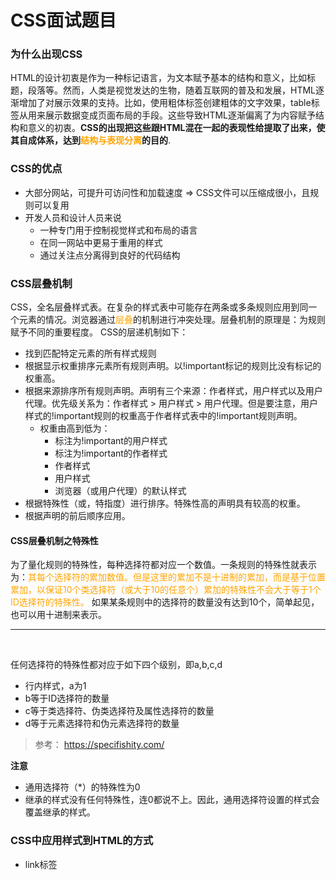# CSS面试题目

### 为什么出现CSS
HTML的设计初衷是作为一种标记语言，为文本赋予基本的结构和意义，比如标题，段落等。然而，人类是视觉发达的生物，随着互联网的普及和发展，HTML逐渐增加了对展示效果的支持。比如，使用粗体标签创建粗体的文字效果，table标签从用来展示数据变成页面布局的手段。这些导致HTML逐渐偏离了为内容赋予结构和意义的初衷。**CSS的出现把这些跟HTML混在一起的表现性给提取了出来，使其自成体系，达到<font color="orange">结构与表现分离</font>的目的**.

### CSS的优点
- 大部分网站，可提升可访问性和加载速度 => CSS文件可以压缩成很小，且规则可以复用
- 开发人员和设计人员来说
  - 一种专门用于控制视觉样式和布局的语言
  - 在同一网站中更易于重用的样式
  - 通过关注点分离得到良好的代码结构

### CSS层叠机制
CSS，全名层叠样式表。在复杂的样式表中可能存在两条或多条规则应用到同一个元素的情况。浏览器通过<font color="orange">层叠</font>的机制进行冲突处理。层叠机制的原理是：为规则赋予不同的重要程度。
CSS的层递机制如下：
- 找到匹配特定元素的所有样式规则
- 根据显示权重排序元素所有规则声明。以!important标记的规则比没有标记的权重高。
- 根据来源排序所有规则声明。声明有三个来源：作者样式，用户样式以及用户代理。优先级关系为：作者样式 > 用户样式 > 用户代理。但是要注意，用户样式的!important规则的权重高于作者样式表中的!important规则声明。
  - 权重由高到低为：
    - 标注为!important的用户样式
    - 标注为!important的作者样式
    - 作者样式
    - 用户样式
    - 浏览器（或用户代理）的默认样式
- 根据特殊性（或，特指度）进行排序。特殊性高的声明具有较高的权重。
- 根据声明的前后顺序应用。

#### CSS层叠机制之特殊性
为了量化规则的特殊性，每种选择符都对应一个数值。一条规则的特殊性就表示为：<font color="orange">其每个选择符的累加数值。但是这里的累加不是十进制的累加，而是基于位置累加，以保证10个类选择符（或大于10的任意个）累加的特殊性不会大于等于1个ID选择符的特殊性。</font>
如果某条规则中的选择符的数量没有达到10个，简单起见，也可以用十进制来表示。
<hr />
<br />

任何选择符的特殊性都对应于如下四个级别，即a,b,c,d
- 行内样式，a为1
- b等于ID选择符的数量
- c等于类选择符、伪类选择符及属性选择符的数量
- d等于元素选择符和伪元素选择符的数量

> 参考： https://specifishity.com/

**注意**
- 通用选择符（*）的特殊性为0
- 继承的样式没有任何特殊性，连0都说不上。因此，通用选择符设置的样式会覆盖继承的样式。

### CSS中应用样式到HTML的方式
- link标签
